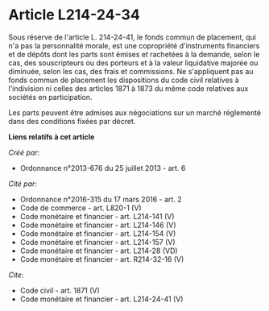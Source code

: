 # Article L214-24-34

Sous réserve de l'article L. 214-24-41, le fonds commun de placement, qui n'a pas la personnalité morale, est une copropriété
d'instruments financiers et de dépôts dont les parts sont émises et rachetées à la demande, selon le cas, des souscripteurs
ou des porteurs et à la valeur liquidative majorée ou diminuée, selon les cas, des frais et commissions. Ne s'appliquent pas
au fonds commun de placement les dispositions du code civil relatives à l'indivision ni celles des articles 1871 à 1873 du
même code relatives aux sociétés en participation. 

Les parts peuvent être admises aux négociations sur un marché réglementé dans des conditions fixées par décret.

**Liens relatifs à cet article**

_Créé par_:

  - Ordonnance n°2013-676 du 25 juillet 2013 - art. 6

_Cité par_:

  - Ordonnance n°2016-315 du 17 mars 2016 - art. 2
  - Code de commerce - art. L820-1 (V)
  - Code monétaire et financier - art. L214-141 (V)
  - Code monétaire et financier - art. L214-146 (V)
  - Code monétaire et financier - art. L214-154 (V)
  - Code monétaire et financier - art. L214-157 (V)
  - Code monétaire et financier - art. L214-28 (VD)
  - Code monétaire et financier - art. R214-32-16 (V)

_Cite_:

  - Code civil - art. 1871 (V)
  - Code monétaire et financier - art. L214-24-41 (V)
